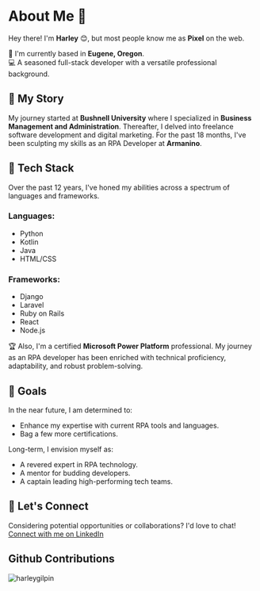 # About Me :wave:
Hey there! I'm **Harley** :blush:, but most people know me as **Pixel** on the web.

:round_pushpin: I'm currently based in **Eugene, Oregon**.  
:computer: A seasoned full-stack developer with a versatile professional background.

## :book: My Story
My journey started at **Bushnell University** where I specialized in **Business Management and Administration**. Thereafter, I delved into freelance software development and digital marketing. For the past 18 months, I've been sculpting my skills as an RPA Developer at **Armanino**.

## :wrench: Tech Stack
Over the past 12 years, I've honed my abilities across a spectrum of languages and frameworks.

### Languages:
- Python
- Kotlin
- Java
- HTML/CSS

### Frameworks:
- Django
- Laravel
- Ruby on Rails
- React
- Node.js

:trophy: Also, I'm a certified **Microsoft Power Platform** professional. My journey as an RPA developer has been enriched with technical proficiency, adaptability, and robust problem-solving.

## :dart: Goals
In the near future, I am determined to:
- Enhance my expertise with current RPA tools and languages.
- Bag a few more certifications.

Long-term, I envision myself as:
- A revered expert in RPA technology.
- A mentor for budding developers.
- A captain leading high-performing tech teams.

## :handshake: Let's Connect
Considering potential opportunities or collaborations? I'd love to chat!  
[Connect with me on LinkedIn](https://www.linkedin.com/in/your-linkedin-profile-link/)

<h2>Github Contributions</h2>
<p><img align="center" src="https://streak-stats.demolab.com?user=harleygilpin&theme=dark&hide_border=true" alt="harleygilpin" /></p>

